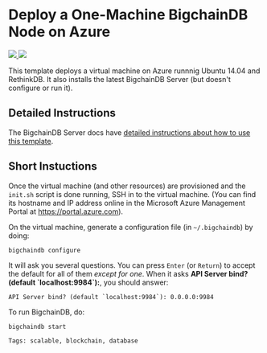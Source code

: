 # Deploy a One-Machine BigchainDB Node on Azure

<a href="https://portal.azure.com/#create/Microsoft.Template/uri/https%3A%2F%2Fraw.githubusercontent.com%2FAzure%2Fazure-quickstart-templates%2Fmaster%2Fbigchaindb-on-ubuntu%2Fazuredeploy.json" target="_blank">
<img src="http://azuredeploy.net/deploybutton.png"/>
</a>
<a href="http://armviz.io/#/?load=https%3A%2F%2Fraw.githubusercontent.com%2FAzure%2Fazure-quickstart-templates%2Fmaster%2Fbigchaindb-on-ubuntu%2Fazuredeploy.json" target="_blank">
<img src="http://armviz.io/visualizebutton.png"/>
</a>

This template deploys a virtual machine on Azure runnnig Ubuntu 14.04 and RethinkDB. It also installs the latest BigchainDB Server (but doesn't configure or run it).


## Detailed Instructions

The BigchainDB Server docs have [detailed instructions about how to use this template](https://docs.bigchaindb.com/projects/server/en/master/appendices/azure-quickstart-template.html).


## Short Instuctions

Once the virtual machine (and other resources) are provisioned and the `init.sh` script is done running, SSH in to the virtual machine. (You can find its hostname and IP address online in the Microsoft Azure Management Portal at https://portal.azure.com).

On the virtual machine, generate a configuration file (in `~/.bigchaindb`) by doing:
```text
bigchaindb configure
```
It will ask you several questions. You can press `Enter` (or `Return`) to accept the default for all of them *except for one*. When it asks **API Server bind? (default \`localhost:9984\`):**, you should answer:
```text
API Server bind? (default `localhost:9984`): 0.0.0.0:9984
```

To run BigchainDB, do:
```text
bigchaindb start
```

`Tags: scalable, blockchain, database`
